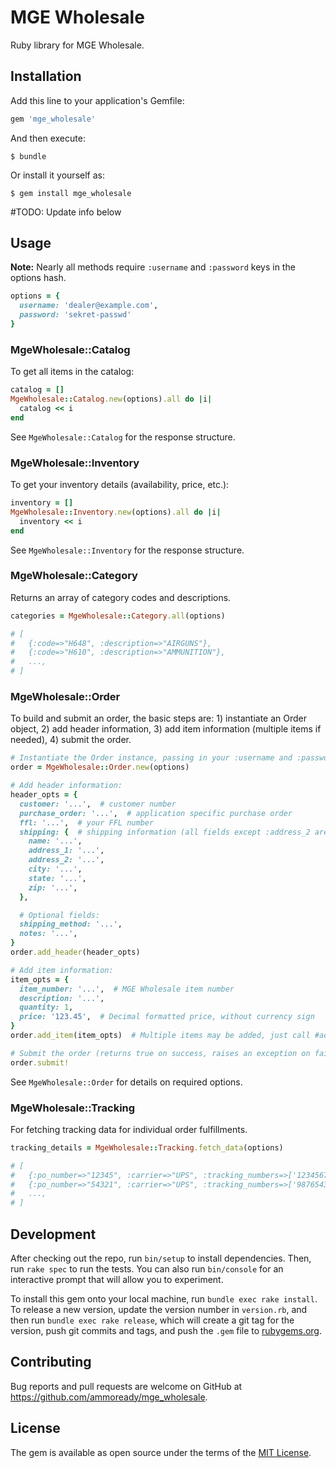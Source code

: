 # MGE Wholesale

Ruby library for MGE Wholesale.

## Installation

Add this line to your application's Gemfile:

```ruby
gem 'mge_wholesale'
```

And then execute:

    $ bundle

Or install it yourself as:

    $ gem install mge_wholesale



#TODO: Update info below



## Usage

**Note:** Nearly all methods require `:username` and `:password` keys in the options hash.

```ruby
options = {
  username: 'dealer@example.com',
  password: 'sekret-passwd'
}
```

### MgeWholesale::Catalog

To get all items in the catalog:

```ruby
catalog = []
MgeWholesale::Catalog.new(options).all do |i|
  catalog << i
end
```

See `MgeWholesale::Catalog` for the response structure.

### MgeWholesale::Inventory

To get your inventory details (availability, price, etc.):

```ruby
inventory = []
MgeWholesale::Inventory.new(options).all do |i|
  inventory << i
end
```

See `MgeWholesale::Inventory` for the response structure.

### MgeWholesale::Category

Returns an array of category codes and descriptions.

```ruby
categories = MgeWholesale::Category.all(options)

# [
#   {:code=>"H648", :description=>"AIRGUNS"},
#   {:code=>"H610", :description=>"AMMUNITION"},
#   ...,
# ]
```

### MgeWholesale::Order

To build and submit an order, the basic steps are: 1) instantiate an Order object, 2) add header
information, 3) add item information (multiple items if needed), 4) submit the order.

```ruby
# Instantiate the Order instance, passing in your :username and :password
order = MgeWholesale::Order.new(options)

# Add header information:
header_opts = {
  customer: '...',  # customer number
  purchase_order: '...',  # application specific purchase order
  ffl: '...',  # your FFL number
  shipping: {  # shipping information (all fields except :address_2 are required)
    name: '...',
    address_1: '...',
    address_2: '...',
    city: '...',
    state: '...',
    zip: '...',
  },

  # Optional fields:
  shipping_method: '...',
  notes: '...',
}
order.add_header(header_opts)

# Add item information:
item_opts = {
  item_number: '...',  # MGE Wholesale item number
  description: '...',
  quantity: 1,
  price: '123.45',  # Decimal formatted price, without currency sign
}
order.add_item(item_opts)  # Multiple items may be added, just call #add_item for each one.

# Submit the order (returns true on success, raises an exception on failure):
order.submit!
```

See `MgeWholesale::Order` for details on required options.

### MgeWholesale::Tracking

For fetching tracking data for individual order fulfillments.

```ruby
tracking_details = MgeWholesale::Tracking.fetch_data(options)

# [
#   {:po_number=>"12345", :carrier=>"UPS", :tracking_numbers=>['123456789']},
#   {:po_number=>"54321", :carrier=>"UPS", :tracking_numbers=>['987654321']},
#   ...,
# ]
```

## Development

After checking out the repo, run `bin/setup` to install dependencies. Then, run `rake spec` to run the tests. You can also run `bin/console` for an interactive prompt that will allow you to experiment.

To install this gem onto your local machine, run `bundle exec rake install`. To release a new version, update the version number in `version.rb`, and then run `bundle exec rake release`, which will create a git tag for the version, push git commits and tags, and push the `.gem` file to [rubygems.org](https://rubygems.org).

## Contributing

Bug reports and pull requests are welcome on GitHub at https://github.com/ammoready/mge_wholesale.


## License

The gem is available as open source under the terms of the [MIT License](http://opensource.org/licenses/MIT).
